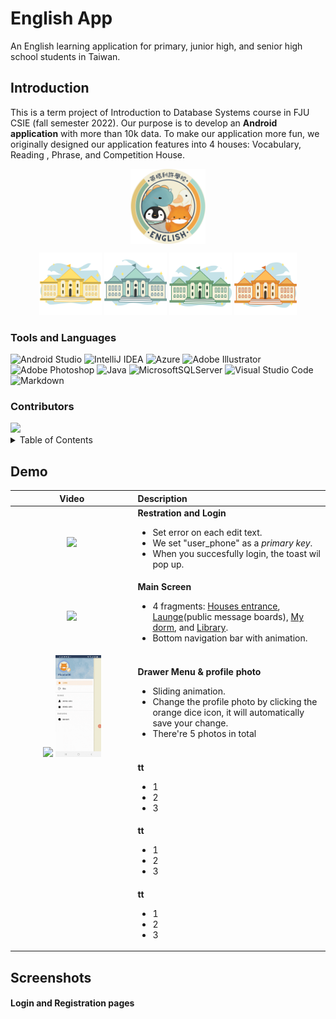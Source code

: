 # English App

An English learning application for primary, junior high, and senior high school students in Taiwan.
<br />

## Introduction

This is a term project of Introduction to Database Systems course in FJU CSIE (fall semester 2022). Our purpose is to develop an **Android application** with more than 10k data. To make our application more fun, we originally designed our application features into 4 houses: Vocabulary, Reading , Phrase, and Competition House.

<p align="center">
  <img
    src="images/logo_circle01.png"
    width="120"
    height="120"
    align="center"
    title="English App icon"
    style="display: inline-block; margin: 0 auto; max-width: 120px"
    >
</p>

<p align="center">
  <img
  src="images/house_vocabulary.svg"
  width="100"
  height="100"
  title="Vocabulary House"
  style="display: inline-block; margin: 0 auto; max-width: 100px">
    <img
  src="images/house_phrase.svg"
  width="100"
  height="100"
  title="Phrase House"
  style="display: inline-block; margin: 0 auto; max-width: 100px">
    <img
  src="images/house_reading.svg"
  width="100"
  height="100"
  title="Reading House"
  style="display: inline-block; margin: 0 auto; max-width: 100px">
    <img
  src="images/house_competition.svg"
  width="100"
  height="100"
  title="Competition House"
  style="display: inline-block; margin: 0 auto; max-width: 100px">
</p>

### Tools and Languages

![Android Studio](https://img.shields.io/badge/Android%20Studio-3DDC84.svg?style=for-the-badge&logo=android-studio&logoColor=white) ![IntelliJ IDEA](https://img.shields.io/badge/IntelliJIDEA-000000.svg?style=for-the-badge&logo=intellij-idea&logoColor=white) ![Azure](https://img.shields.io/badge/azure-%230072C6.svg?style=for-the-badge&logo=microsoftazure&logoColor=white) ![Adobe Illustrator](https://img.shields.io/badge/adobe%20illustrator-%23FF9A00.svg?style=for-the-badge&logo=adobe%20illustrator&logoColor=white) ![Adobe Photoshop](https://img.shields.io/badge/adobe%20photoshop-%2331A8FF.svg?style=for-the-badge&logo=adobe%20photoshop&logoColor=white) ![Java](https://img.shields.io/badge/java-%23ED8B00.svg?style=for-the-badge&logo=java&logoColor=white) ![MicrosoftSQLServer](https://img.shields.io/badge/Microsoft%20SQL%20Server-CC2927?style=for-the-badge&logo=microsoft%20sql%20server&logoColor=white) ![Visual Studio Code](https://img.shields.io/badge/Visual%20Studio%20Code-0078d7.svg?style=for-the-badge&logo=visual-studio-code&logoColor=white) ![Markdown](https://img.shields.io/badge/markdown-%23000000.svg?style=for-the-badge&logo=markdown&logoColor=white)

### Contributors

<a href="https://github.com/fuyu-chung/English_App/graphs/contributors">
  <img src="https://contrib.rocks/image?repo=fuyu-chung/English_App" />
</a>

<details><summary>Table of Contents</summary>

* [Tools and Languages](#tools-and-languages)
* [Screenshots](#screenshots)

</details>

## Demo

|Video        |Description  |
|  :----:     |:---         |  
|<img src="images/gif/e01_registration_and_login.gif" width="40%"/>|**Restration and Login** <ul><li>Set error on each edit text.</li><li>We set "user_phone" as a *primary key*.</li><li>When you succesfully login, the toast wil pop up.</li></ul>|
|<img src="images/gif/e02_main_screen.gif" width="40%"/>|**Main Screen** <ul><li>4 fragments: [Houses entrance](#houses_entrance), [Launge](#houses_entrance)(public message boards), [My dorm](#houses_entrance), and [Library](#houses_entrance).</li><li>Bottom navigation bar with animation.</ul>|
|<img src="images/gif/e03_drawer.gif" width="40%"/>  <img src="images/gif/e04_p_photo.gif" width="40%"/>|**Drawer Menu & profile photo** <ul><li>Sliding animation.</li><li>Change the profile photo by clicking the orange dice icon, it will automatically save your change.</li><li>There're 5 photos in total</li></ul>|
||**tt** <ul><li>1</li><li>2</li><li>3</li></ul>|
||**tt** <ul><li>1</li><li>2</li><li>3</li></ul>|
||**tt** <ul><li>1</li><li>2</li><li>3</li></ul>|

## Screenshots

#### Login and Registration pages
